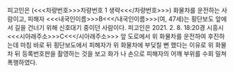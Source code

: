 피고인은 (<<<차량번호>>>차량번호 1 생략<<</차량번호>>>) 화물차를 운전하는 사람이고, 피해자 <<<내국인이름>>>B<<</내국인이름>>>(여, 47세)는 횡단보도 앞에서 길을 건너기 위해 신호대기 중이던 사람이다.
피고인은 2021. 2. 8. 18:20경 시흥시 <<<시아래주소>>>C<<</시아래주소>>> 앞 도로에서 위 화물차를 운전하여 후진하는데 마침 바로 뒤 횡단보도에서 피해자가 위 화물차에 부딪칠 뻔 했다는 이유로 위 화물차 뒤 등록번호판을 촬영하는 것을 보고 화가 나 손으로 피해자의 어깨 부위를 수회 밀쳐 폭행하였다.
